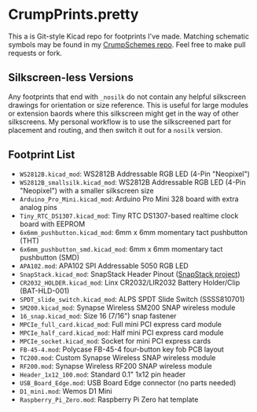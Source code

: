 CrumpPrints.pretty
==================

This a is Git-style Kicad repo for footprints I've made. Matching schematic symbols may be found in my [CrumpSchemes repo](https://github.com/tylercrumpton/CrumpSchemes). Feel free to make pull requests or fork.

Silkscreen-less Versions
------------------------
Any footprints that end with `_nosilk` do not contain any helpful silkscreen drawings for orientation or size reference. This is useful
for large modules or extension baords where this silkscreen might get in the way of other silkscreens. My personal workflow is to use the
silkscreened part for placement and routing, and then switch it out for a `nosilk` version.

Footprint List
--------------
* `WS2812B.kicad_mod`: WS2812B Addressable RGB LED (4-Pin "Neopixel")
* `WS2812B_smallsilk.kicad_mod`: WS2812B Addressable RGB LED (4-Pin "Neopixel") with a smaller silkscreen size
* `Arduino_Pro_Mini.kicad_mod`: Arduino Pro Mini 328 board with extra analog pins
* `Tiny_RTC_DS1307.kicad_mod`: Tiny RTC DS1307-based realtime clock board with EEPROM
* `6x6mm_pushbutton.kicad_mod`: 6mm x 6mm momentary tact pushbutton (THT)
* `6x6mm_pushbutton_smd.kicad_mod`: 6mm x 6mm momentary tact pushbutton (SMD)
* `APA102.mod`: APA102 SPI Addressable 5050 RGB LED
* `SnapStack.kicad_mod`: SnapStack Header Pinout ([SnapStack project](https://github.com/tylercrumpton/SnapStack))
* `CR2032_HOLDER.kicad_mod`: Linx CR2032/LIR2032 Battery Holder/Clip (BAT-HLD-001)
* `SPDT_slide_switch.kicad_mod`: ALPS SPDT Slide Switch (SSSS810701)
* `SM200.kicad_mod`: Synapse Wireless SM200 SNAP wireless module 
* `16_snap.kicad_mod`: Size 16 (7/16") snap fastener
* `MPCIe_full_card.kicad_mod`: Full mini PCI express card module
* `MPCIe_half_card.kicad_mod`: Half mini PCI express card module
* `MPCIe_socket.kicad_mod`: Socket for mini PCI express cards
* `FB-45-4.mod`: Polycase FB-45-4 four-button key fob PCB layout
* `TC200.mod`: Custom Synapse Wireless SNAP wireless module
* `RF200.mod`: Synapse Wireless RF200 SNAP wireless module
* `Header_1x12_100.mod`: Standard 0.1" 1x12 pin header
* `USB_Board_Edge.mod`: USB Board Edge connector (no parts needed)
* `D1_mini.mod`: Wemos D1 Mini
* `Raspberry_Pi_Zero.mod`: Raspberry Pi Zero hat template
